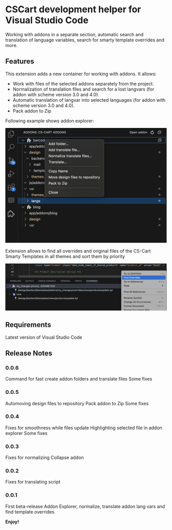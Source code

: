 # CSCart development helper for Visual Studio Code

Working with addons in a separate section, automatic search and translation of language variables, search for smarty template overrides and more.

## Features

This extension adds a new container for working with addons. It allows:

- Work with files of the selected addons separately from the project.
- Normalization of translation files and search for a lost langvars (for addon with scheme version 3.0 and 4.0).
- Automatic translation of langvar into selected languages (for addon with scheme version 3.0 and 4.0).
- Pack addon to Zip

Following example shows addon explorer:

![Addon Explorer](./images/addon-explorer.png)

Extension allows to find all overrides and original files of the CS-Cart Smarty Templates in all themes and sort them by priority

![Overrides](./images/overrides.png)

## Requirements

Latest version of Visual Studio Code

## Release Notes

### 0.0.6

Command for fast create addon folders and translate files
Some fixes

### 0.0.5

Automoving design files to repository
Pack addon to Zip
Some fixes

### 0.0.4

Fixes for smoothness while files update
Highlighting selected file in addon explorer
Some fixes

### 0.0.3

Fixes for normalizing
Collapse addon

### 0.0.2

Fixes for translating script

### 0.0.1

First beta-release
Addon Explorer, normalize, translate addon lang vars and find template overrides

**Enjoy!**
